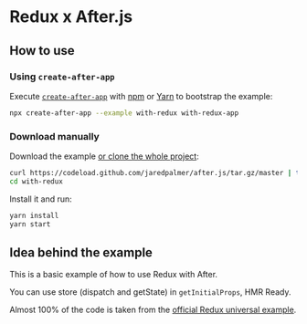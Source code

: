 # Redux x After.js

## How to use

### Using `create-after-app`

Execute [`create-after-app`](https://github.com/jaredpalmer/after.js/tree/master/packages/create-after-app) with [npm](https://docs.npmjs.com/cli/init) or [Yarn](https://yarnpkg.com/lang/en/docs/cli/create/) to bootstrap the example:

```bash
npx create-after-app --example with-redux with-redux-app
```

### Download manually

Download the example [or clone the whole project](https://github.com/jaredpalmer/after.js.git):

```bash
curl https://codeload.github.com/jaredpalmer/after.js/tar.gz/master | tar -xz --strip=2 after.js-master/examples/with-redux
cd with-redux
```

Install it and run:

```bash
yarn install
yarn start
```

## Idea behind the example

This is a basic example of how to use Redux with After.

You can use store (dispatch and getState) in `getInitialProps`, HMR Ready.

Almost 100% of the code is taken from the [official Redux universal example](https://github.com/reactjs/redux/tree/master/examples/universal).
